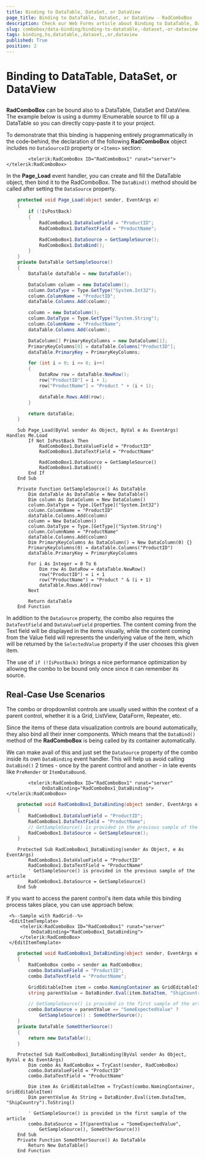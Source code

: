 ```yaml
---
title: Binding to DataTable, DataSet, or DataView
page_title: Binding to DataTable, DataSet, or DataView - RadComboBox
description: Check our Web Forms article about Binding to DataTable, DataSet, or DataView.
slug: combobox/data-binding/binding-to-datatable,-dataset,-or-dataview
tags: binding,to,datatable,,dataset,,or,dataview
published: True
position: 2
---
```


# Binding to DataTable, DataSet, or DataView



## 

**RadComboBox** can be bound also to a DataTable, DataSet and DataView. The example below is using a dummy IEnumerable source to fill up a DataTable so you can directly copy-paste it to your project.

To demonstrate that this binding is happening entirely programmatically in the code-behind, the declaration of the following **RadComboBox** object includes no `DataSourceID` property or `<Items>` section:

````ASPNET
        <telerik:RadComboBox ID="RadComboBox1" runat="server"></telerik:RadComboBox>
````



In the **Page_Load** event handler, you can create and fill the DataTable object, then bind it to the RadComboBox. The `DataBind()` method should be called after setting the `DataSource` property.



````C#
    protected void Page_Load(object sender, EventArgs e)
    {
        if (!IsPostBack)
        {
            RadComboBox1.DataValueField = "ProductID";
            RadComboBox1.DataTextField = "ProductName";

            RadComboBox1.DataSource = GetSampleSource();
            RadComboBox1.DataBind();
        }
    }
    private DataTable GetSampleSource()
    {
        DataTable dataTable = new DataTable();

        DataColumn column = new DataColumn();
        column.DataType = Type.GetType("System.Int32");
        column.ColumnName = "ProductID";
        dataTable.Columns.Add(column);

        column = new DataColumn();
        column.DataType = Type.GetType("System.String");
        column.ColumnName = "ProductName";
        dataTable.Columns.Add(column);

        DataColumn[] PrimaryKeyColumns = new DataColumn[1];
        PrimaryKeyColumns[0] = dataTable.Columns["ProductID"];
        dataTable.PrimaryKey = PrimaryKeyColumns;

        for (int i = 0; i <= 6; i++)
        {
            DataRow row = dataTable.NewRow();
            row["ProductID"] = i + 1;
            row["ProductName"] = "Product " + (i + 1);

            dataTable.Rows.Add(row);
        }

        return dataTable;
    }          
````
````VB.NET
    Sub Page_Load(ByVal sender As Object, ByVal e As EventArgs) Handles Me.Load
        If Not IsPostBack Then
            RadComboBox1.DataValueField = "ProductID"
            RadComboBox1.DataTextField = "ProductName"

            RadComboBox1.DataSource = GetSampleSource()
            RadComboBox1.DataBind()
        End If
    End Sub

    Private Function GetSampleSource() As DataTable
        Dim dataTable As DataTable = New DataTable()
        Dim column As DataColumn = New DataColumn()
        column.DataType = Type.[GetType]("System.Int32")
        column.ColumnName = "ProductID"
        dataTable.Columns.Add(column)
        column = New DataColumn()
        column.DataType = Type.[GetType]("System.String")
        column.ColumnName = "ProductName"
        dataTable.Columns.Add(column)
        Dim PrimaryKeyColumns As DataColumn() = New DataColumn(0) {}
        PrimaryKeyColumns(0) = dataTable.Columns("ProductID")
        dataTable.PrimaryKey = PrimaryKeyColumns

        For i As Integer = 0 To 6
            Dim row As DataRow = dataTable.NewRow()
            row("ProductID") = i + 1
            row("ProductName") = "Product " & (i + 1)
            dataTable.Rows.Add(row)
        Next

        Return dataTable
    End Function
````

In addition to the `DataSource` property, the combo also requires the `DataTextField` and `DataValueField` properties. The content coming from the Text field will be displayed in the items visually, while the content coming from the Value field will represents the underlying value of the item, which will be returned by the `SelectedValue` property if the user chooses this given item.

The use of `if (!IsPostBack)` brings a nice performance optimization by allowing the combo to be bound only once since it can remember its source.

## Real-Case Use Scenarios

The combo or dropdownlist controls are usually used within the context of a parent control, whether it is a Grid, ListView, DataForm, Repeater, etc.

Since the items of these data visualization controls are bound automatically, they also bind all their inner components. Which means that the `DataBind()` method of the **RadComboBox** is being called by its container automatically.

We can make avail of this and just set the `DataSource` property of the combo inside its own `DataBinding` event handler. This will help us avoid calling `DataBind()` 2 times - once by the parent control and another - in late events like `PreRender` or `ItemDataBound`.

````ASPNET
        <telerik:RadComboBox ID="RadComboBox1" runat="server"
             OnDataBinding="RadComboBox1_DataBinding"></telerik:RadComboBox>
````
````C#
    protected void RadComboBox1_DataBinding(object sender, EventArgs e)
    {
        RadComboBox1.DataValueField = "ProductID";
        RadComboBox1.DataTextField = "ProductName";
        // GetSampleSource() is provided in the previous sample of the article
        RadComboBox1.DataSource = GetSampleSource();
    }
````
````VB.NET
    Protected Sub RadComboBox1_DataBinding(sender As Object, e As EventArgs)
        RadComboBox1.DataValueField = "ProductID"
        RadComboBox1.DataTextField = "ProductName"
        ' GetSampleSource() is provided in the previous sample of the article
        RadComboBox1.DataSource = GetSampleSource()
    End Sub
````

If you want to access the parent control's item data while this binding process takes place, you can use approach below.
````ASP.NET
 <%--Sample with RadGrid--%>
 <EditItemTemplate>
     <telerik:RadComboBox ID="RadComboBox1" runat="server"
         OnDataBinding="RadComboBox1_DataBinding">
     </telerik:RadComboBox>
 </EditItemTemplate>
````
````C#
    protected void RadComboBox1_DataBinding(object sender, EventArgs e)
    {
        RadComboBox combo = sender as RadComboBox;
        combo.DataValueField = "ProductID";
        combo.DataTextField = "ProductName";

        GridEditableItem item = combo.NamingContainer as GridEditableItem;
        string parentValue = DataBinder.Eval(item.DataItem, "ShipCountry").ToString();

        // GetSampleSource() is provided in the first sample of the article
        combo.DataSource = parentValue == "SomeExpectedValue" ?
            GetSampleSource() : SomeOtherSource();
    }
    private DataTable SomeOtherSource()
    {
        return new DataTable();
    }
````
````VB.NET
    Protected Sub RadComboBox1_DataBinding(ByVal sender As Object, ByVal e As EventArgs)
        Dim combo As RadComboBox = TryCast(sender, RadComboBox)
        combo.DataValueField = "ProductID"
        combo.DataTextField = "ProductName"

        Dim item As GridEditableItem = TryCast(combo.NamingContainer, GridEditableItem)
        Dim parentValue As String = DataBinder.Eval(item.DataItem, "ShipCountry").ToString()

        ' GetSampleSource() is provided in the first sample of the article
        combo.DataSource = If(parentValue = "SomeExpectedValue",
            GetSampleSource(), SomeOtherSource())
    End Sub
    Private Function SomeOtherSource() As DataTable
        Return New DataTable()
    End Function
````

